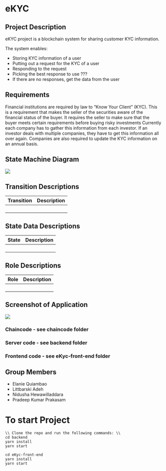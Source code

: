 # eKYC

## Project Description
eKYC project is a blockchain system for sharing customer KYC information.

The system enables:
* Storing KYC information of a user
* Putting out a request for the KYC of a user
* Responding to the request
* Picking the best response to use ???
* If there are no responses, get the data from the user

## Requirements
Financial institutions are required by law to “Know Your Client” (KYC). This is a requirement that
makes the seller of the securities aware of the financial status of the buyer. It requires the
seller to make sure that the buyer meets certain requirements before buying risky investments
Currently each company has to gather this information from each investor. If an investor deals
with multiple companies, they have to get this information all over again. Companies are also
required to update the KYC information on an annual basis.

## State Machine Diagram
![](https://github.com/littbarskiadeh/ekyc-project/blob/main/images/state-machine-diagram.jpg)

## Transition Descriptions
| Transition | Description                            | 
|------------|----------------------------------------|
|            |                                        | 
|            |                                        |
|            |                                        |
|            |                                        |


## State Data Descriptions
|    State   | Description                            | 
|------------|----------------------------------------|
|            |                                        | 
|            |                                        |
|            |                                        |
|            |                                        |


## Role Descriptions
|    Role    | Description                            | 
|------------|----------------------------------------|
|            |                                        | 
|            |                                        |
|            |                                        |
|            |                                        |


## Screenshot of Application
![](https://github.com/littbarskiadeh/ekyc-project/blob/main/images/demo.jpg)

### Chaincode - see chaincode folder

### Server code - see backend folder

### Frontend code - see eKyc-front-end folder

## Group Members
* Elanie Quiambao 
* Littbarski Adeh
* Nidusha Hewawilladdara
* Pradeep Kumar Prakasam



# To start Project
```
\\ Clone the repo and run the following commands: \\
cd backend
yarn install
yarn start 

cd eKyc-front-end
yarn install
yarn start
```

